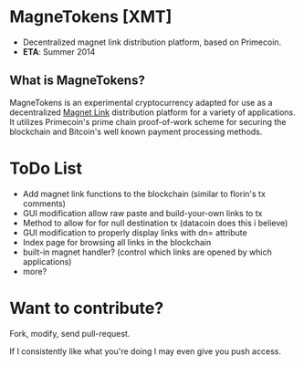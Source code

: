 MagneTokens [XMT]
================
- Decentralized magnet link distribution platform, based on Primecoin.
- **ETA**: Summer 2014


What is MagneTokens?
------------------

MagneTokens is an experimental cryptocurrency adapted for use as a decentralized
[Magnet Link](http://en.wikipedia.org/wiki/Magnet_URI_scheme) distribution
platform for a variety of applications. It utilizes Primecoin's prime chain 
proof-of-work scheme for securing the blockchain and Bitcoin's well known payment
processing methods.


ToDo List
========

* Add magnet link functions to the blockchain (similar to florin's tx comments)
* GUI modification allow raw paste and build-your-own links to tx
* Method to allow for for null destination tx (datacoin does this i believe)
* GUI modification to properly display links with dn= attribute
* Index page for browsing all links in the blockchain
* built-in magnet handler? (control which links are opened by which applications)
* more?


Want to contribute?
===================

Fork, modify, send pull-request. 

If I consistently like what you're doing I may even give you push access.